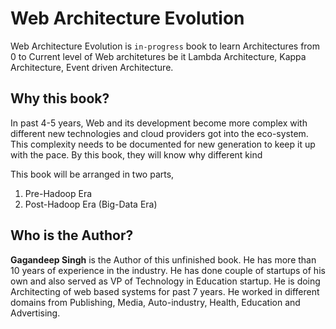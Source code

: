 # Web Architecture Evolution
Web Architecture Evolution is `in-progress` book to learn Architectures from 0 to Current level of Web architetures be it Lambda Architecture, Kappa Architecture, Event driven Architecture.
## Why this book?
In past 4-5 years, Web and its development become more complex with different new technologies and cloud providers got into the eco-system. This complexity needs to be documented for new generation to keep it up with the pace. By this book, they will know why different kind

This book will be arranged in two parts,
1. Pre-Hadoop Era
2. Post-Hadoop Era (Big-Data Era)

## Who is the Author?
**Gagandeep Singh** is the Author of this unfinished book. He has more than 10 years of experience in the industry. He has done couple of startups of his own and also served as VP of Technology in Education startup. He is doing Architecting of web based systems for past 7 years. He worked in different domains from Publishing, Media, Auto-industry, Health, Education and Advertising.

<!--stackedit_data:
eyJoaXN0b3J5IjpbMTMwNzgzMTA3MiwtMTQzOTU2MDQ0XX0=
-->